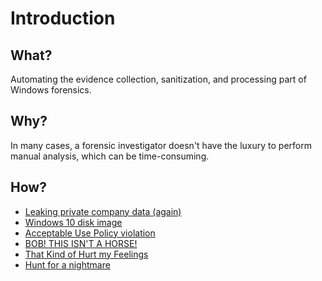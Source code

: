 
# Introduction

## What?

Automating the evidence collection, sanitization, and processing part of Windows forensics.

## Why?

In many cases, a forensic investigator doesn't have the luxury to perform manual analysis, which can be time-consuming.

## How?

* [Leaking private company data (again)](leaky.md)
* [Windows 10 disk image](windows10.md)
* [Acceptable Use Policy violation](policy.md)
* [BOB! THIS ISN'T A HORSE!](bob.md)
* [That Kind of Hurt my Feelings](feelings.md)
* [Hunt for a nightmare](nightmare.md)
